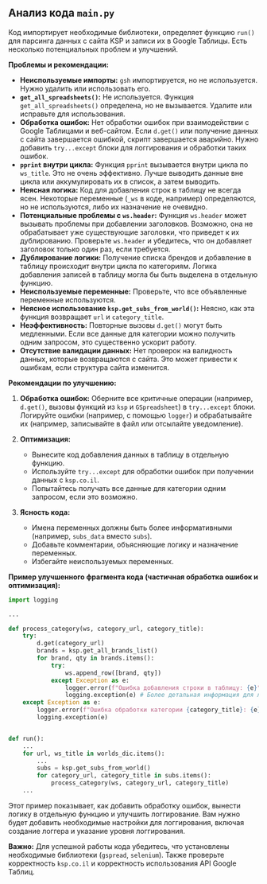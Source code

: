 ## Анализ кода `main.py`

Код импортирует необходимые библиотеки, определяет функцию `run()` для парсинга данных с сайта KSP и записи их в Google Таблицы.  Есть несколько потенциальных проблем и улучшений.

**Проблемы и рекомендации:**

* **Неиспользуемые импорты:** `gsh` импортируется, но не используется. Нужно удалить или использовать его.
* **`get_all_spreadsheets()`:** Не используется.  Функция `get_all_spreadsheets()` определена, но не вызывается. Удалите или исправьте для использования.
* **Обработка ошибок:** Нет обработки ошибок при взаимодействии с Google Таблицами и веб-сайтом.  Если `d.get()` или получение данных с сайта завершается ошибкой, скрипт завершается аварийно. Нужно добавить `try...except` блоки для логгирования и обработки таких ошибок.
* **`pprint` внутри цикла:**  Функция `pprint` вызывается внутри цикла по `ws_title`. Это не очень эффективно. Лучше выводить данные вне цикла или аккумулировать их в список, а затем выводить.
* **Неясная логика:**  Код для добавления строк в таблицу не всегда ясен. Некоторые переменные (`_ws` в коде, например) определяются, но не используются, либо их назначение не очевидно.
* **Потенциальные проблемы с `ws.header`:**  Функция `ws.header` может вызывать проблемы при добавлении заголовков. Возможно, она не обрабатывает уже существующие заголовки, что приведет к их дублированию. Проверьте `ws.header` и убедитесь, что он добавляет заголовок только один раз, если требуется.
* **Дублирование логики:** Получение списка брендов и добавление в таблицу происходит внутри цикла по категориям. Логика добавления записей в таблицу могла бы быть выделена в отдельную функцию.
* **Неиспользуемые переменные:** Проверьте, что все объявленные переменные используются.
* **Неясное использование `ksp.get_subs_from_world()`:**  Неясно, как эта функция возвращает `url` и `category_title`.
* **Неэффективность:**  Повторные вызовы `d.get()` могут быть медленными. Если все данные для категории можно получить одним запросом, это существенно ускорит работу.
* **Отсутствие валидации данных:** Нет проверок на валидность данных, которые возвращаются с сайта. Это может привести к ошибкам, если структура сайта изменится.


**Рекомендации по улучшению:**

1. **Обработка ошибок:** Оберните все критичные операции (например, `d.get()`, вызовы функций из `ksp` и `GSpreadsheet`) в `try...except` блоки. Логируйте ошибки (например, с помощью `logger`) и обрабатывайте их (например, записывайте в файл или отсылайте уведомление).

2. **Оптимизация:**
    * Вынесите код добавления данных в таблицу в отдельную функцию.
    * Используйте `try...except` для обработки ошибок при получении данных с `ksp.co.il`.
    * Попытайтесь получать все данные для категории одним запросом, если это возможно.

3. **Ясность кода:**
    * Имена переменных должны быть более информативными (например, `subs_data` вместо `subs`).
    * Добавьте комментарии, объясняющие логику и назначение переменных.
    * Избегайте неиспользуемых переменных.


**Пример улучшенного фрагмента кода (частичная обработка ошибок и оптимизация):**

```python
import logging

...

def process_category(ws, category_url, category_title):
    try:
        d.get(category_url)
        brands = ksp.get_all_brands_list()
        for brand, qty in brands.items():
            try:
                ws.append_row([brand, qty])
            except Exception as e:
                logger.error(f"Ошибка добавления строки в таблицу: {e}")
                logging.exception(e) # Более детальная информация для логгирования
    except Exception as e:
        logger.error(f"Ошибка обработки категории {category_title}: {e}")
        logging.exception(e)


def run():
    ...
    for url, ws_title in worlds_dic.items():
        ...
        subs = ksp.get_subs_from_world()
        for category_url, category_title in subs.items():
            process_category(ws, category_url, category_title)
    ...

```

Этот пример показывает, как добавить обработку ошибок, вынести логику в отдельную функцию и улучшить логгирование. Вам нужно будет добавить необходимые настройки для логгирования, включая создание логгера и указание уровня логгирования.


**Важно:**  Для успешной работы кода убедитесь, что установлены необходимые библиотеки (`gspread`, `selenium`).   Также проверьте корректность `ksp.co.il` и корректность использования API Google Таблиц.